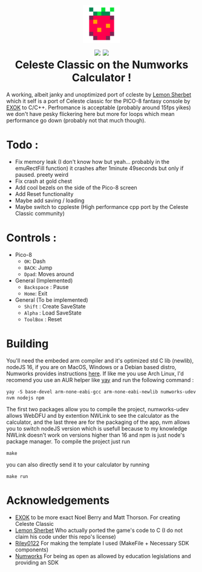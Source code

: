 <h1 align="center">
    <br>
    <img src="repoIcon.png" alt="App Logo" height="100"/>
    <br>
    <img src="https://img.shields.io/github/license/BenchatonDev/Celeste-Numworks"/>
    <img src="https://img.shields.io/github/downloads/BenchatonDev/Celeste-Numworks/latest/total"/>
    <br>
    Celeste Classic on the Numworks Calculator !
</h1>

A working, albeit janky and unoptimized port of ccleste by [Lemon Sherbet](https://github.com/lemon-sherbet/) which it self is a port of Celeste classic for the PICO-8 fantasy console by [EXOK](https://github.com/EXOK) to C/C++. Perfromance is acceptable (probably around 15fps yikes) we don't have pesky flickering here but more for loops which mean performance go down (probably not that much though).

# Todo :
- Fix memory leak (I don't know how but yeah... probably in the emuRectFill function)
  it crashes after 1minute 49seconds but only if paused. preety weird
- Fix crash at gold chest
- Add cool bezels on the side of the Pico-8 screen
- Add Reset functionality
- Maybe add saving / loading
- Maybe switch to cppleste (High performance cpp port by the Celeste Classic community)

# Controls :
- Pico-8
  - `OK`: Dash
  - `BACK`: Jump
  - `Dpad`: Moves around
- General (Implemented)
  - `Backspace` : Pause
  - `Home`: Exit
- General (To be implemented)
  - `Shift` : Create SaveState
  - `Alpha` : Load SaveState
  - `ToolBox` : Reset

# Building
You'll need the embeded arm compiler and it's optimized std C lib (newlib), nodeJS 16, if you are on MacOS, Windows or a Debian based distro, Numworks provides instructions [here](https://www.numworks.com/engineering/software/build/). If like me you use Arch Linux, I'd recomend you use an AUR helper like [yay](https://github.com/Jguer/yay) and run the following command :
```
yay -S base-devel arm-none-eabi-gcc arm-none-eabi-newlib numworks-udev nvm nodejs npm
```
The first two packages allow you to compile the project, numworks-udev allows WebDFU and by extention NWLink to see the calculator as the calculator, and the last three are for the packaging of the app, nvm allows you to switch nodeJS version which is usefull because to my knowledge NWLink doesn't work on versions higher than 16 and npm is just node's package manager.
To compile the project just run
```
make
```
you can also directly send it to your calculator by running
```
make run
```

# Acknowledgements
- [EXOK](https://github.com/EXOK) to be more exact Noel Berry and Matt Thorson. For creating Celeste Classic
- [Lemon Sherbet](https://github.com/lemon-sherbet/) Who actually ported the game's code to C (I do not claim his code under this repo's license)
- [Riley0122](https://github.com/riley0122/) For making the template I used (MakeFile + Necessary SDK components)
- [Numworks](https://github.com/numworks/) For being as open as allowed by education legislations and providing an SDK
